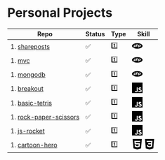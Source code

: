 # Personal Projects

Repo | Status | Type | Skill
-----|--------|------|--------
1. [shareposts](https://github.com/epictete/shareposts) | :white_check_mark: | :one: | <img height="24" width="24" src="./img/php.svg" />
1. [mvc](https://github.com/epictete/mvc) | :white_check_mark: | :one: | <img height="24" width="24" src="./img/php.svg" />
1. [mongodb](https://github.com/epictete/mongodb) | :white_check_mark: | :one: | <img height="24" width="24" src="./img/php.svg" />
1. [breakout](https://github.com/epictete/breakout) | :white_check_mark: | :one: | <img height="24" width="24" src="./img/javascript.svg" />
1. [basic-tetris](https://github.com/epictete/basic-tetris) | :white_check_mark: | :one: | <img height="24" width="24" src="./img/javascript.svg" />
1. [rock-paper-scissors](https://github.com/epictete/rock-paper-scissors) | :white_check_mark: | :one: | <img height="24" width="24" src="./img/javascript.svg" />
1. [js-rocket](https://github.com/epictete/js-rocket) | :white_check_mark: | :one: | <img height="24" width="24" src="./img/javascript.svg" />
1. [cartoon-hero](https://github.com/epictete/cartoon-hero) | :white_check_mark: | :one: | <img height="24" width="24" src="./img/html5.svg" /> <img height="24" width="24" src="./img/css3.svg" />